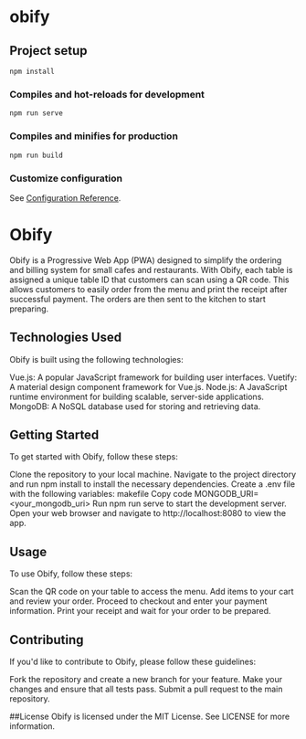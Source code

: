 # obify

## Project setup
```
npm install
```

### Compiles and hot-reloads for development
```
npm run serve
```

### Compiles and minifies for production
```
npm run build
```

### Customize configuration
See [Configuration Reference](https://cli.vuejs.org/config/).


# Obify
Obify is a Progressive Web App (PWA) designed to simplify the ordering and billing system for small cafes and restaurants. With Obify, each table is assigned a unique table ID that customers can scan using a QR code. This allows customers to easily order from the menu and print the receipt after successful payment. The orders are then sent to the kitchen to start preparing.

## Technologies Used
Obify is built using the following technologies:

Vue.js: A popular JavaScript framework for building user interfaces.
Vuetify: A material design component framework for Vue.js.
Node.js: A JavaScript runtime environment for building scalable, server-side applications.
MongoDB: A NoSQL database used for storing and retrieving data.

## Getting Started
To get started with Obify, follow these steps:

Clone the repository to your local machine.
Navigate to the project directory and run npm install to install the necessary dependencies.
Create a .env file with the following variables:
makefile
Copy code
MONGODB_URI=<your_mongodb_uri>
Run npm run serve to start the development server.
Open your web browser and navigate to http://localhost:8080 to view the app.

## Usage
To use Obify, follow these steps:

Scan the QR code on your table to access the menu.
Add items to your cart and review your order.
Proceed to checkout and enter your payment information.
Print your receipt and wait for your order to be prepared.

## Contributing
If you'd like to contribute to Obify, please follow these guidelines:

Fork the repository and create a new branch for your feature.
Make your changes and ensure that all tests pass.
Submit a pull request to the main repository.

##License
Obify is licensed under the MIT License. See LICENSE for more information.
